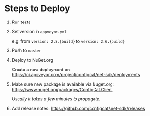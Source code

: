# Steps to Deploy
1. Run tests
2. Set version in `appveyor.yml`
   
   e.g: from `version: 2.5.{build}` to `version: 2.6.{build}`
3. Push to `master`
4. Deploy to NuGet.org

    Create a new deployment on  https://ci.appveyor.com/project/configcat/net-sdk/deployments
5. Make sure new package is available via Nuget.org: https://www.nuget.org/packages/ConfigCat.Client

    *Usually it takes a few minutes to propagate.*
6. Add release notes: https://github.com/configcat/.net-sdk/releases